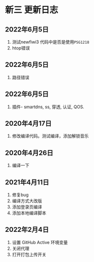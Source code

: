 # 新三 更新日志

## 2022年6月5日

1. 测试newfiwi3 代码中是否是使用`PSG1218`
2. htop错误

## 2022年6月5日

1. 路径错误

## 2022年6月5日

1. 插件- smartdns, ss, 穿透, 认证, QOS.

## 2020年4月17日

1. 修改编译代码。测试编译，添加解锁音乐

## 2020年4月26日

1. 编译一下

## 2021年4月11日

1. 修复bug
2. 编译方式大改版
3. 添加登录页编译
4. 添加本地编译脚本

## 2022年2月4日

1. 设置 GitHub Active 环境变量
2. 关闭代理
3. 打开打包上传开关
